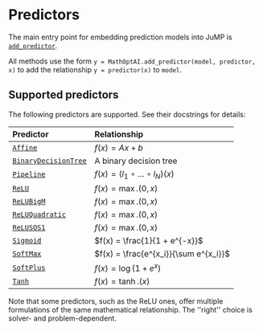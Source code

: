 # Predictors

The main entry point for embedding prediction models into JuMP is
[`add_predictor`](@ref).

All methods use the form `y = MathOptAI.add_predictor(model, predictor, x)` to
add the relationship `y = predictor(x)` to `model`.

## Supported predictors

The following predictors are supported. See their docstrings for details:

| Predictor          | Relationship                           |
| :----------------- | :------------------------------------- |
| [`Affine`](@ref)   |  $f(x) = Ax + b$                       |
| [`BinaryDecisionTree`](@ref) | A binary decision tree       |
| [`Pipeline`](@ref) |  $f(x) = (l_1 \circ \ldots \circ l_N)(x)$ |
| [`ReLU`](@ref)     |  $f(x) = \max.(0, x)$                  |
| [`ReLUBigM`](@ref) |  $f(x) = \max.(0, x)$                  |
| [`ReLUQuadratic`](@ref) |  $f(x) = \max.(0, x)$             |
| [`ReLUSOS1`](@ref) |  $f(x) = \max.(0, x)$                  |
| [`Sigmoid`](@ref)  |  $f(x) = \frac{1}{1 + e^{-x}}$         |
| [`SoftMax`](@ref)  |  $f(x) = \frac{e^{x_i}}{\sum e^{x_i}}$ |
| [`SoftPlus`](@ref) |  $f(x) = \log(1 + e^x)$                |
| [`Tanh`](@ref)     |  $f(x) = \tanh.(x)$                    |

Note that some predictors, such as the ReLU ones, offer multiple formulations of
the same mathematical relationship. The ''right'' choice is solver- and
problem-dependent.
